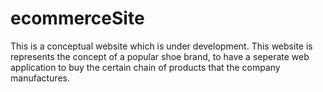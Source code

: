 # ecommerceSite
This is a conceptual website which is under development. This website is represents the concept of a popular shoe brand, to have a seperate web application to buy the certain chain of products that the company manufactures. 
